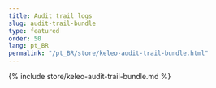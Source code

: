 ```yaml
---
title: Audit trail logs
slug: audit-trail-bundle
type: featured
order: 50
lang: pt_BR
permalink: "/pt_BR/store/keleo-audit-trail-bundle.html"
---
```


{% include store/keleo-audit-trail-bundle.md %}
